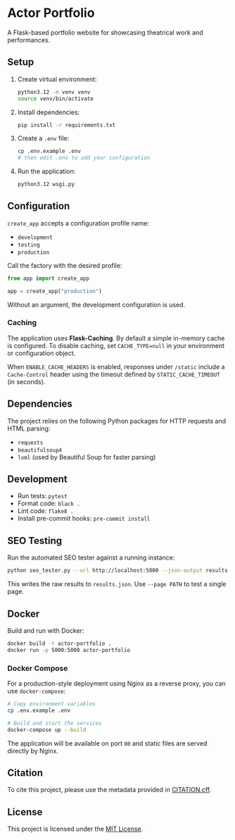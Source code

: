 # Actor Portfolio

A Flask-based portfolio website for showcasing theatrical work and performances.

## Setup

1. Create virtual environment:
   ```bash
   python3.12 -m venv venv
   source venv/bin/activate
   ```

2. Install dependencies:
   ```bash
   pip install -r requirements.txt
   ```

3. Create a `.env` file:
   ```bash
   cp .env.example .env
   # then edit .env to add your configuration
   ```

4. Run the application:
   ```bash
   python3.12 wsgi.py
   ```

## Configuration

`create_app` accepts a configuration profile name:

- `development`
- `testing`
- `production`

Call the factory with the desired profile:

```python
from app import create_app

app = create_app("production")
```

Without an argument, the development configuration is used.

### Caching

The application uses **Flask-Caching**. By default a simple in-memory cache is
configured. To disable caching, set `CACHE_TYPE=null` in your environment or
configuration object.

When `ENABLE_CACHE_HEADERS` is enabled, responses under `/static` include a
`Cache-Control` header using the timeout defined by `STATIC_CACHE_TIMEOUT` (in
seconds).

## Dependencies

The project relies on the following Python packages for HTTP requests and HTML parsing:

- `requests`
- `beautifulsoup4`
- `lxml` (used by Beautiful Soup for faster parsing)

## Development

- Run tests: `pytest`
- Format code: `black .`
- Lint code: `flake8 .`
- Install pre-commit hooks: `pre-commit install`

## SEO Testing

Run the automated SEO tester against a running instance:

```bash
python seo_tester.py --url http://localhost:5000 --json-output results.json
```

This writes the raw results to `results.json`. Use `--page PATH` to test a
single page.

## Docker

Build and run with Docker:
```bash
docker build -t actor-portfolio .
docker run -p 5000:5000 actor-portfolio
```

### Docker Compose

For a production-style deployment using Nginx as a reverse proxy, you can use
`docker-compose`:

```bash
# Copy environment variables
cp .env.example .env

# Build and start the services
docker-compose up --build
```

The application will be available on port `80` and static files are served
directly by Nginx.

## Citation

To cite this project, please use the metadata provided in [CITATION.cff](CITATION.cff).

## License

This project is licensed under the [MIT License](LICENSE).
